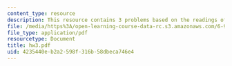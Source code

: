 ```yaml
---
content_type: resource
description: This resource contains 3 problems based on the readings of the course.
file: /media/https%3A/open-learning-course-data-rc.s3.amazonaws.com/6-972-algebraic-techniques-and-semidefinite-optimization-spring-2006/4235440eb2a2598f316b58dbeca746e4_hw3.pdf
file_type: application/pdf
resourcetype: Document
title: hw3.pdf
uid: 4235440e-b2a2-598f-316b-58dbeca746e4
---
```

